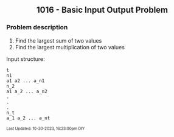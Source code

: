 <h2 align="center">1016 - Basic Input Output Problem</h2>

### Problem description
1. Find the largest sum of two values
2. Find the largest multiplication of two values 

Input structure:
```
t
n1
a1 a2 ... a_n1
n_2
a1 a_2 ... a_n2
.
.
.
n_t
a_1 a_2 ... a_nt
```
<font size = 1>Last Updated: 10-30-2023, 16:23:00pm DIY</font>
